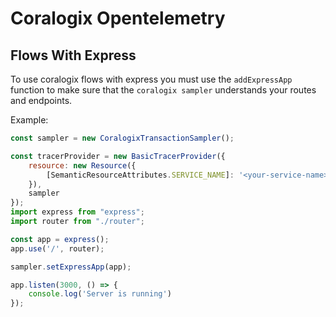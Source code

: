 # Coralogix Opentelemetry

## Flows With Express
To use coralogix flows with express you must use the `addExpressApp`
function to make sure that the `coralogix sampler` understands
your routes and endpoints.

Example:

```javascript
const sampler = new CoralogixTransactionSampler();

const tracerProvider = new BasicTracerProvider({
    resource: new Resource({
        [SemanticResourceAttributes.SERVICE_NAME]: '<your-service-name>'
    }),
    sampler
});
import express from "express";
import router from "./router";

const app = express();
app.use('/', router);

sampler.setExpressApp(app);

app.listen(3000, () => {
    console.log('Server is running')
});
